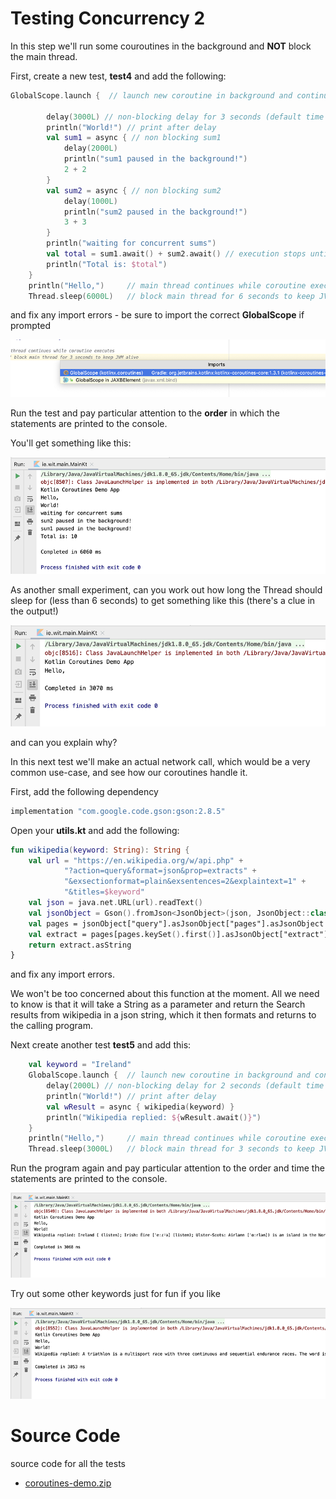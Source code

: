# Testing Concurrency 2

In this step we'll run some couroutines in the background and **NOT** block the main thread.

First, create a new test, **test4** and add the following:

~~~kotlin
GlobalScope.launch {  // launch new coroutine in background and continue

        delay(3000L) // non-blocking delay for 3 seconds (default time unit is ms)
        println("World!") // print after delay
        val sum1 = async { // non blocking sum1
            delay(2000L)
            println("sum1 paused in the background!")
            2 + 2
        }
        val sum2 = async { // non blocking sum2
            delay(1000L)
            println("sum2 paused in the background!")
            3 + 3
        }
        println("waiting for concurrent sums")
        val total = sum1.await() + sum2.await() // execution stops until both sums are calculated
        println("Total is: $total")
    }
    println("Hello,")     // main thread continues while coroutine executes
    Thread.sleep(6000L)   // block main thread for 6 seconds to keep JVM alive
~~~

and fix any import errors - be sure to import the correct **GlobalScope** if prompted

![](img/s3k03.png)

Run the test and pay particular attention to the **order** in which the statements are printed to the console.

You'll get something like this:

![](img/s3k01.png)

As another small experiment, can you work out how long the Thread should sleep for (less than 6 seconds) to get something like this (there's a clue in the output!)

![](img/s3k02.png)

and can you explain why?

In this next test we'll make an actual network call, which would be a very common use-case, and see how our coroutines handle it.

First, add the following dependency

~~~kotlin
implementation "com.google.code.gson:gson:2.8.5"
~~~

Open your **utils.kt** and add the following:

~~~kotlin
fun wikipedia(keyword: String): String {
    val url = "https://en.wikipedia.org/w/api.php" +
            "?action=query&format=json&prop=extracts" +
            "&exsectionformat=plain&exsentences=2&explaintext=1" +
            "&titles=$keyword"
    val json = java.net.URL(url).readText()
    val jsonObject = Gson().fromJson<JsonObject>(json, JsonObject::class.java)
    val pages = jsonObject["query"].asJsonObject["pages"].asJsonObject
    val extract = pages[pages.keySet().first()].asJsonObject["extract"]
    return extract.asString
}
~~~

and fix any import errors.

We won't be too concerned about this function at the moment. All we need to know is that it will take a String as a parameter and return the Search results from wikipedia in a json string, which it then formats and returns to the calling program.

Next create another test **test5** and add this:

~~~kotlin
    val keyword = "Ireland"
    GlobalScope.launch {  // launch new coroutine in background and continue
        delay(2000L) // non-blocking delay for 2 seconds (default time unit is ms)
        println("World!") // print after delay
        val wResult = async { wikipedia(keyword) }
        println("Wikipedia replied: ${wResult.await()}")
    }
    println("Hello,")     // main thread continues while coroutine executes
    Thread.sleep(3000L)   // block main thread for 3 seconds to keep JVM alive
~~~

Run the program again and pay particular attention to the order and time the statements are printed to the console.

![](img/s3k04.png)

Try out some other keywords just for fun if you like

![](img/s3k05.png)

# Source Code

source code for all the tests

- [coroutines-demo.zip](archives/coroutines-demo.zip)
